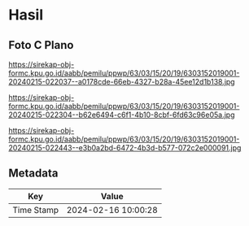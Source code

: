 # Hasil

## Foto C Plano

https://sirekap-obj-formc.kpu.go.id/aabb/pemilu/ppwp/63/03/15/20/19/6303152019001-20240215-022037--a0178cde-66eb-4327-b28a-45ee12d1b138.jpg

https://sirekap-obj-formc.kpu.go.id/aabb/pemilu/ppwp/63/03/15/20/19/6303152019001-20240215-022304--b62e6494-c6f1-4b10-8cbf-6fd63c96e05a.jpg

https://sirekap-obj-formc.kpu.go.id/aabb/pemilu/ppwp/63/03/15/20/19/6303152019001-20240215-022443--e3b0a2bd-6472-4b3d-b577-072c2e000091.jpg


## Metadata

| Key        | Value               |
| ---------- | ------------------- |
| Time Stamp | 2024-02-16 10:00:28 |



